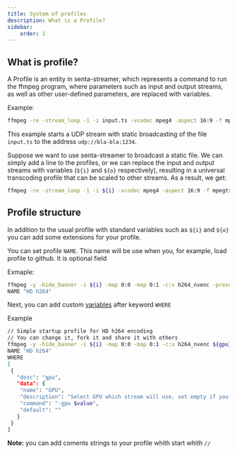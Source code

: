 ```yaml
---
title: System of profiles
description: What is a Profile?
sidebar:
    order: 1
---
```

## What is profile?

A Profile is an entity in senta-streamer, which represents a command to run the ffmpeg program, where parameters such as input and output streams, as well as other user-defined parameters, are replaced with variables.

Example:

```bash
ffmpeg -re -stream_loop -1 -i input.ts -vcodec mpeg4 -aspect 16:9 -f mpegts udp://bla-bla:1234
```

This example starts a UDP stream with static broadcasting of the file `input.ts` to the address `udp://bla-bla:1234`.

Suppose we want to use senta-streamer to broadcast a static file. We can simply add a line to the profiles, or we can replace the input and output streams with variables (`${i}` and `${o}` respectively), resulting in a universal transcoding profile that can be scaled to other streams. As a result, we get:

```bash
ffmpeg -re -stream_loop -1 -i ${i} -vcodec mpeg4 -aspect 16:9 -f mpegts ${o}
```

## Profile structure

In addition to the usual profile with standard variables such as `${i}` and `${o}` you can add some extensions for your profile.

You can set profile `NAME`. This name will be use when you, for example, load profile to github. It is optional field

Exmaple:

```bash
ffmpeg -y -hide_banner -i ${i} -map 0:0 -map 0:1 -c:v h264_nvenc -preset fast -profile:v main -filter:v yadif -forced-idr 1 -b:v 4M -c:a aac -b:a 128k -r 25 -g 8 -keyint_min 13 -f mpegts ${o}
NAME "HD h264"
```

Next, you can add custom [variables](/en/senta/profiles/variables) after keyword `WHERE`

Example

```bash
// Simple startup profile for HD h264 encoding
// You can change it, fork it and share it with others
ffmpeg -y -hide_banner -i ${i} -map 0:0 -map 0:1 -c:v h264_nvenc ${gpu} -preset fast -profile:v main -filter:v yadif -forced-idr 1 -b:v 4M -c:a aac -b:a 128k -r 25 -g 8 -keyint_min 13 -f mpegts ${o}
NAME "HD h264"
WHERE
[
 {
   "desc": "gpu",
   "data": {
    "name": "GPU",
    "description": "Select GPU which stream will use, set empty if you don't use GPU",
    "command": "-gpu $value",
    "default": ""
   }
 }
]
```

**Note:** you can add coments strings to your profile whith start whith `//`
